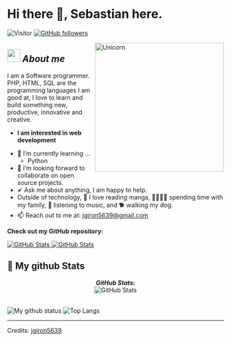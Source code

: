 # Hi there 👋, Sebastian here. 
![Visitor](https://visitor-badge.laobi.icu/badge?page_id=jgiron5639.repoName) [![GitHub followers](https://img.shields.io/github/followers/jgiron5639.svg?style=social&label=Follow)](https://github.com/jgiron5639?tab=followers)<br/>

<!--
**jgiron5639/jgiron5639** is a ✨ _special_ ✨ repository because its `README.md` (this file) appears on your GitHub profile.
-->

<img align="right" width=300px alt="Unicorn" src="https://c.tenor.com/GN73MKBawZYAAAAi/busy-cute.gif" />

## <img src="https://media.giphy.com/media/ObNTw8Uzwy6KQ/giphy.gif" width="30px">&nbsp;***About me***

I am a Software programmer. PHP, HTML, SQL are the programming languages ​​I am good at, I love to learn and build something new, productive, innovative and creative.
* **I am interested in web development**
- 🌱 I’m currently learning ...
  - Python
- 👯 I’m looking forward to collaborate on open source projects.
- ✔ Ask me about anything, I am happy to help.<br>
- Outside of technology, 📖 I love reading manga, 👨‍👩‍👧‍👧 spending time with my family, 🎵 listening to music, and 🐕 walking my dog.
- 📫 Reach out to me at: <a href="jgiron5639@gmail.com">jgiron5639@gmail.com</a>

__Check out my GitHub repository:__

<div>
  <p>
    <a href="https://github.com/jgiron5639/conversorUnidades">
    <img src="https://github-readme-stats.vercel.app/api/pin/?username=jgiron5639&repo=conversorUnidades" alt="GitHub Stats" />
</a>
    <a href="https://github.com/jgiron5639/gestorWeb.git">
      <img src="https://github-readme-stats.vercel.app/api/pin/?username=jgiron5639&repo=gestorWeb" alt="GitHub Stats" />
    </a>
  </p>
</div>


<h2>👀 My github Stats</h2>

<div>
<!--   <p align="center">
    <b><em>Now listening to:</em></b> <br/>
    <img src="https://spotify-github-profile.vercel.app/api/view?uid=jgiron5639&cover_image=true&theme=novatorem" alt="Now Listenting to" />
  </p> -->
  
  <p align="center">
  <b><em>GitHub Stats:</em></b> <br/>
    <img src="https://github-readme-streak-stats.herokuapp.com/?user=jgiron5639" alt="GitHub Stats" /> <br/><br/>
  
</div>

![My github status](https://github-readme-stats.vercel.app/api?username=jgiron5639&show_icons=true&include_all_commits=true)
![Top Langs](https://github-readme-stats.vercel.app/api/top-langs/?username=jgiron5639&layout=compact)

---------------------------------------------------------------------------------------------------------------------
Credits: <a href="https://github.com/jgiron5639">jgiron5639</a>

